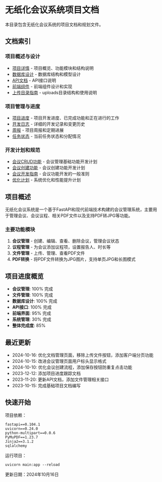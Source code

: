 # 无纸化会议系统项目文档

本目录包含无纸化会议系统的项目文档和规划文件。

## 文档索引

### 项目概述与设计
- [项目详情](./project.md) - 项目概览、功能模块和结构说明
- [数据库设计](./database_design.md) - 数据库结构和模型设计
- [API文档](./api_documentation.md) - API接口说明
- [前端组件](./frontend_components.md) - 前端组件设计和实现
- [上传目录指南](./uploads_directory_guide.md) - uploads目录结构和使用说明

### 项目管理与进度
- [项目进度](./project_progress.md) - 项目开发进度、已完成功能和正在进行的工作
- [开发日志](./development_log.md) - 详细的开发记录和变更历史
- [周报](./weekly_report.md) - 项目周报和定期进展
- [任务状态](./task_status.md) - 当前任务状态和分配情况

### 开发计划和规范
- [会议CRUD功能](./meeting_crud_todo.md) - 会议管理基础功能开发计划
- [会议创建功能](./meeting_create_todo.md) - 会议创建功能开发计划
- [会议开发指南](./meeting_development_guidelines.md) - 会议功能开发的一般准则
- [优化计划](./optimization_plan.md) - 系统优化和性能提升计划

## 项目概述

无纸化会议系统是一个基于FastAPI和现代前端技术构建的会议管理系统，主要用于管理会议、会议议程、相关PDF文件以及支持PDF转JPG等功能。

### 主要功能模块

1. **会议管理** - 创建、编辑、查看、删除会议，管理会议状态
2. **议程管理** - 为会议添加议程项，设置报告人、时长等
3. **文件管理** - 上传、管理、查看PDF文件
4. **PDF转换** - 将PDF文件转换为JPG图片，支持单页JPG和长图模式

## 项目进度概览

- **会议管理**: 100% 完成
- **文件管理**: 100% 完成
- **数据库设计**: 100% 完成
- **API接口**: 100% 完成
- **前端界面**: 95% 完成
- **系统管理**: 30% 完成
- **整体完成度**: 85%

## 最近更新

- 2024-10-16: 优化文档管理页面，移除上传文件按钮，添加客户端分页功能
- 2024-10-15: 改进会议管理页面用户标头显示格式
- 2024-10-10: 优化会议创建流程，添加保存按钮防重复点击功能
- 2023-12-12: 添加项目进度跟踪文档
- 2023-11-20: 更新API文档，添加文件管理相关接口
- 2023-10-15: 完成基础项目文档编写

## 快速开始

项目依赖：
```
fastapi==0.104.1
uvicorn==0.24.0
python-multipart==0.0.6
PyMuPDF==1.23.7
Jinja2==3.1.2
sqlalchemy
```

运行项目：
```
uvicorn main:app --reload
```

更新日期：2024年10月16日
